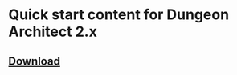 # Quick start content for Dungeon Architect 2.x

## [Download](https://github.com/coderespawn/dungeon-architect-quick-start-ue4/archive/content_2.x.zip)
